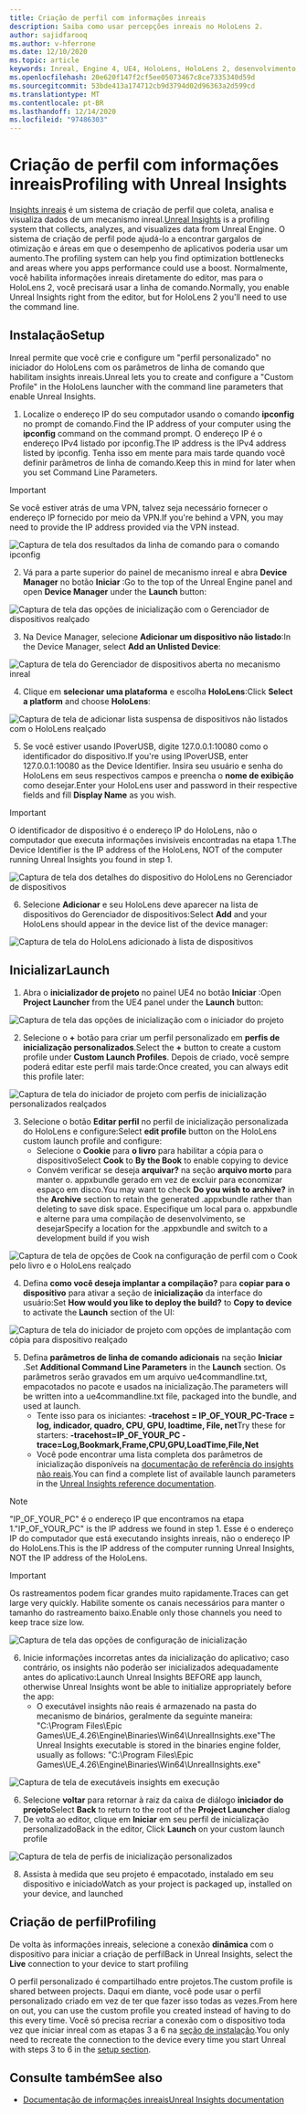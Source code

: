 ```yaml
---
title: Criação de perfil com informações inreais
description: Saiba como usar percepções inreais no HoloLens 2.
author: sajidfarooq
ms.author: v-hferrone
ms.date: 12/10/2020
ms.topic: article
keywords: Inreal, Engine 4, UE4, HoloLens, HoloLens 2, desenvolvimento, contornar, insights, documentação, guias, recursos, hologramas, desenvolvimento de jogos, headset de realidade misturada, headset de realidade mista do Windows, headset da realidade virtual
ms.openlocfilehash: 20e620f147f2cf5ee05073467c8ce7335340d59d
ms.sourcegitcommit: 53bde413a174712cb9d3794d02d96363a2d599cd
ms.translationtype: MT
ms.contentlocale: pt-BR
ms.lasthandoff: 12/14/2020
ms.locfileid: "97486303"
---
```

# <a name="profiling-with-unreal-insights"></a><span data-ttu-id="40911-104">Criação de perfil com informações inreais</span><span class="sxs-lookup"><span data-stu-id="40911-104">Profiling with Unreal Insights</span></span> 

<span data-ttu-id="40911-105">[Insights inreais](https://docs.unrealengine.com/TestingAndOptimization/PerformanceAndProfiling/UnrealInsights/Overview/index.html) é um sistema de criação de perfil que coleta, analisa e visualiza dados de um mecanismo inreal.</span><span class="sxs-lookup"><span data-stu-id="40911-105">[Unreal Insights](https://docs.unrealengine.com/TestingAndOptimization/PerformanceAndProfiling/UnrealInsights/Overview/index.html) is a profiling system that collects, analyzes, and visualizes data from Unreal Engine.</span></span> <span data-ttu-id="40911-106">O sistema de criação de perfil pode ajudá-lo a encontrar gargalos de otimização e áreas em que o desempenho de aplicativos poderia usar um aumento.</span><span class="sxs-lookup"><span data-stu-id="40911-106">The profiling system can help you find optimization bottlenecks and areas where you apps performance could use a boost.</span></span> <span data-ttu-id="40911-107">Normalmente, você habilita informações inreais diretamente do editor, mas para o HoloLens 2, você precisará usar a linha de comando.</span><span class="sxs-lookup"><span data-stu-id="40911-107">Normally, you enable Unreal Insights right from the editor, but for HoloLens 2 you'll need to use the command line.</span></span>  

## <a name="setup"></a><span data-ttu-id="40911-108">Instalação</span><span class="sxs-lookup"><span data-stu-id="40911-108">Setup</span></span>

<span data-ttu-id="40911-109">Inreal permite que você crie e configure um "perfil personalizado" no iniciador do HoloLens com os parâmetros de linha de comando que habilitam insights inreais.</span><span class="sxs-lookup"><span data-stu-id="40911-109">Unreal lets you to create and configure a "Custom Profile" in the HoloLens launcher with the command line parameters that enable Unreal Insights.</span></span>

1.  <span data-ttu-id="40911-110">Localize o endereço IP do seu computador usando o comando **ipconfig** no prompt de comando.</span><span class="sxs-lookup"><span data-stu-id="40911-110">Find the IP address of your computer using the **ipconfig** command on the command prompt.</span></span> <span data-ttu-id="40911-111">O endereço IP é o endereço IPv4 listado por ipconfig.</span><span class="sxs-lookup"><span data-stu-id="40911-111">The IP address is the IPv4 address listed by ipconfig.</span></span> <span data-ttu-id="40911-112">Tenha isso em mente para mais tarde quando você definir parâmetros de linha de comando.</span><span class="sxs-lookup"><span data-stu-id="40911-112">Keep this in mind for later when you set Command Line Parameters.</span></span>

> [!IMPORTANT]
> <span data-ttu-id="40911-113">Se você estiver atrás de uma VPN, talvez seja necessário fornecer o endereço IP fornecido por meio da VPN.</span><span class="sxs-lookup"><span data-stu-id="40911-113">If you're behind a VPN, you may need to provide the IP address provided via the VPN instead.</span></span>

![Captura de tela dos resultados da linha de comando para o comando ipconfig](images/unreal-insights-img-01.png)

2.  <span data-ttu-id="40911-115">Vá para a parte superior do painel de mecanismo inreal e abra **Device Manager** no botão **Iniciar** :</span><span class="sxs-lookup"><span data-stu-id="40911-115">Go to the top of the Unreal Engine panel and open **Device Manager** under the **Launch** button:</span></span>

![Captura de tela das opções de inicialização com o Gerenciador de dispositivos realçado](images/unreal-insights-img-02.png)

3.  <span data-ttu-id="40911-117">Na Device Manager, selecione **Adicionar um dispositivo não listado**:</span><span class="sxs-lookup"><span data-stu-id="40911-117">In the Device Manager, select **Add an Unlisted Device**:</span></span>

![Captura de tela do Gerenciador de dispositivos aberta no mecanismo inreal](images/unreal-insights-img-03.png)

4. <span data-ttu-id="40911-119">Clique em **selecionar uma plataforma** e escolha **HoloLens**:</span><span class="sxs-lookup"><span data-stu-id="40911-119">Click **Select a platform** and choose **HoloLens**:</span></span>

![Captura de tela de adicionar lista suspensa de dispositivos não listados com o HoloLens realçado](images/unreal-insights-img-04.png)

5.  <span data-ttu-id="40911-121">Se você estiver usando IPoverUSB, digite 127.0.0.1:10080 como o identificador do dispositivo.</span><span class="sxs-lookup"><span data-stu-id="40911-121">If you're using IPoverUSB, enter 127.0.0.1:10080 as the Device Identifier.</span></span> <span data-ttu-id="40911-122">Insira seu usuário e senha do HoloLens em seus respectivos campos e preencha o **nome de exibição** como desejar.</span><span class="sxs-lookup"><span data-stu-id="40911-122">Enter your HoloLens user and password in their respective fields and fill **Display Name** as you wish.</span></span>

> [!IMPORTANT]
> <span data-ttu-id="40911-123">O identificador de dispositivo é o endereço IP do HoloLens, não o computador que executa informações invisíveis encontradas na etapa 1.</span><span class="sxs-lookup"><span data-stu-id="40911-123">The Device Identifier is the IP address of the HoloLens, NOT of the computer running Unreal Insights you found in step 1.</span></span>

![Captura de tela dos detalhes do dispositivo do HoloLens no Gerenciador de dispositivos](images/unreal-insights-img-05.png)

6.  <span data-ttu-id="40911-125">Selecione **Adicionar** e seu HoloLens deve aparecer na lista de dispositivos do Gerenciador de dispositivos:</span><span class="sxs-lookup"><span data-stu-id="40911-125">Select **Add** and your HoloLens should appear in the device list of the device manager:</span></span>

![Captura de tela do HoloLens adicionado à lista de dispositivos](images/unreal-insights-img-06.png)

## <a name="launch"></a><span data-ttu-id="40911-127">Inicializar</span><span class="sxs-lookup"><span data-stu-id="40911-127">Launch</span></span>

1. <span data-ttu-id="40911-128">Abra o **inicializador de projeto** no painel UE4 no botão **Iniciar** :</span><span class="sxs-lookup"><span data-stu-id="40911-128">Open **Project Launcher** from the UE4 panel under the **Launch** button:</span></span>

![Captura de tela das opções de inicialização com o iniciador do projeto](images/unreal-insights-img-07.png)

2. <span data-ttu-id="40911-130">Selecione o **+** botão para criar um perfil personalizado em **perfis de inicialização personalizados**.</span><span class="sxs-lookup"><span data-stu-id="40911-130">Select the **+** button to create a custom profile under **Custom Launch Profiles**.</span></span> <span data-ttu-id="40911-131">Depois de criado, você sempre poderá editar este perfil mais tarde:</span><span class="sxs-lookup"><span data-stu-id="40911-131">Once created, you can always edit this profile later:</span></span>

![Captura de tela do iniciador de projeto com perfis de inicialização personalizados realçados](images/unreal-insights-img-08.png)

3. <span data-ttu-id="40911-133">Selecione o botão **Editar perfil** no perfil de inicialização personalizada do HoloLens e configure:</span><span class="sxs-lookup"><span data-stu-id="40911-133">Select **edit profile** button on the HoloLens custom launch profile and configure:</span></span>
    * <span data-ttu-id="40911-134">Selecione o **Cookie** para **o livro** para habilitar a cópia para o dispositivo</span><span class="sxs-lookup"><span data-stu-id="40911-134">Select **Cook** to **By the Book** to enable copying to device</span></span>
    * <span data-ttu-id="40911-135">Convém verificar se deseja **arquivar?** na seção **arquivo morto** para manter o. appxbundle gerado em vez de excluir para economizar espaço em disco.</span><span class="sxs-lookup"><span data-stu-id="40911-135">You may want to check **Do you wish to archive?** in the **Archive** section to retain the generated .appxbundle rather than deleting to save disk space.</span></span> <span data-ttu-id="40911-136">Especifique um local para o. appxbundle e alterne para uma compilação de desenvolvimento, se desejar</span><span class="sxs-lookup"><span data-stu-id="40911-136">Specify a location for the .appxbundle and switch to a development build if you wish</span></span>

![Captura de tela de opções de Cook na configuração de perfil com o Cook pelo livro e o HoloLens realçado](images/unreal-insights-img-09.png)

4. <span data-ttu-id="40911-138">Defina **como você deseja implantar a compilação?** para **copiar para o dispositivo** para ativar a seção de **inicialização** da interface do usuário:</span><span class="sxs-lookup"><span data-stu-id="40911-138">Set **How would you like to deploy the build?** to **Copy to device** to activate the **Launch** section of the UI:</span></span>

![Captura de tela do iniciador de projeto com opções de implantação com cópia para dispositivo realçado](images/unreal-insights-img-10.png)

5. <span data-ttu-id="40911-140">Defina **parâmetros de linha de comando adicionais** na seção **Iniciar** .</span><span class="sxs-lookup"><span data-stu-id="40911-140">Set **Additional Command Line Parameters** in the **Launch** section.</span></span> <span data-ttu-id="40911-141">Os parâmetros serão gravados em um arquivo ue4commandline.txt, empacotados no pacote e usados na inicialização.</span><span class="sxs-lookup"><span data-stu-id="40911-141">The parameters will be written into a ue4commandline.txt file, packaged into the bundle, and used at launch.</span></span> 
    <!-- TODO: Need more detail on what this parameter does and where to find others. -->
    * <span data-ttu-id="40911-142">Tente isso para os iniciantes: **-tracehost = IP_OF_YOUR_PC-Trace = log, indicador, quadro, CPU, GPU, loadtime, File, net**</span><span class="sxs-lookup"><span data-stu-id="40911-142">Try these for starters: **-tracehost=IP_OF_YOUR_PC -trace=Log,Bookmark,Frame,CPU,GPU,LoadTime,File,Net**</span></span>
    * <span data-ttu-id="40911-143">Você pode encontrar uma lista completa dos parâmetros de inicialização disponíveis na [documentação de referência do insights não reais](https://docs.unrealengine.com/TestingAndOptimization/PerformanceAndProfiling/UnrealInsights/Reference/index.html).</span><span class="sxs-lookup"><span data-stu-id="40911-143">You can find a complete list of available launch parameters in the [Unreal Insights reference documentation](https://docs.unrealengine.com/TestingAndOptimization/PerformanceAndProfiling/UnrealInsights/Reference/index.html).</span></span>

> [!NOTE]
> <span data-ttu-id="40911-144">"IP_OF_YOUR_PC" é o endereço IP que encontramos na etapa 1.</span><span class="sxs-lookup"><span data-stu-id="40911-144">"IP_OF_YOUR_PC" is the IP address we found in step 1.</span></span> <span data-ttu-id="40911-145">Esse é o endereço IP do computador que está executando insights inreais, não o endereço IP do HoloLens.</span><span class="sxs-lookup"><span data-stu-id="40911-145">This is the IP address of the computer running Unreal Insights, NOT the IP address of the HoloLens.</span></span>

> [!IMPORTANT]
> <span data-ttu-id="40911-146">Os rastreamentos podem ficar grandes muito rapidamente.</span><span class="sxs-lookup"><span data-stu-id="40911-146">Traces can get large very quickly.</span></span> <span data-ttu-id="40911-147">Habilite somente os canais necessários para manter o tamanho do rastreamento baixo.</span><span class="sxs-lookup"><span data-stu-id="40911-147">Enable only those channels you need to keep trace size low.</span></span>

![Captura de tela das opções de configuração de inicialização](images/unreal-insights-img-11.png)

6. <span data-ttu-id="40911-149">Inicie informações incorretas antes da inicialização do aplicativo; caso contrário, os insights não poderão ser inicializados adequadamente antes do aplicativo:</span><span class="sxs-lookup"><span data-stu-id="40911-149">Launch Unreal Insights BEFORE app launch, otherwise Unreal Insights wont be able to initialize appropriately before the app:</span></span>
    * <span data-ttu-id="40911-150">O executável insights não reais é armazenado na pasta do mecanismo de binários, geralmente da seguinte maneira: "C:\Program Files\Epic Games\UE_4.26\Engine\Binaries\Win64\UnrealInsights.exe"</span><span class="sxs-lookup"><span data-stu-id="40911-150">The Unreal Insights executable is stored in the binaries engine folder, usually as follows: "C:\Program Files\Epic Games\UE_4.26\Engine\Binaries\Win64\UnrealInsights.exe"</span></span>

![Captura de tela de executáveis insights em execução](images/unreal-insights-img-12.png)

6.  <span data-ttu-id="40911-152">Selecione **voltar** para retornar à raiz da caixa de diálogo **iniciador do projeto**</span><span class="sxs-lookup"><span data-stu-id="40911-152">Select **Back** to return to the root of the **Project Launcher** dialog</span></span>
7.  <span data-ttu-id="40911-153">De volta ao editor, clique em **Iniciar** em seu perfil de inicialização personalizado</span><span class="sxs-lookup"><span data-stu-id="40911-153">Back in the editor, Click **Launch** on your custom launch profile</span></span>

![Captura de tela de perfis de inicialização personalizados](images/unreal-insights-img-13.png)

8.  <span data-ttu-id="40911-155">Assista à medida que seu projeto é empacotado, instalado em seu dispositivo e iniciado</span><span class="sxs-lookup"><span data-stu-id="40911-155">Watch as your project is packaged up, installed on your device, and launched</span></span>

## <a name="profiling"></a><span data-ttu-id="40911-156">Criação de perfil</span><span class="sxs-lookup"><span data-stu-id="40911-156">Profiling</span></span>

<span data-ttu-id="40911-157">De volta às informações inreais, selecione a conexão **dinâmica** com o dispositivo para iniciar a criação de perfil</span><span class="sxs-lookup"><span data-stu-id="40911-157">Back in Unreal Insights, select the **Live** connection to your device to start profiling</span></span>

<span data-ttu-id="40911-158">O perfil personalizado é compartilhado entre projetos.</span><span class="sxs-lookup"><span data-stu-id="40911-158">The custom profile is shared between projects.</span></span> <span data-ttu-id="40911-159">Daqui em diante, você pode usar o perfil personalizado criado em vez de ter que fazer isso todas as vezes.</span><span class="sxs-lookup"><span data-stu-id="40911-159">From here on out, you can use the custom profile you created instead of having to do this every time.</span></span> <span data-ttu-id="40911-160">Você só precisa recriar a conexão com o dispositivo toda vez que iniciar inreal com as etapas 3 a 6 na [seção de instalação](#setup).</span><span class="sxs-lookup"><span data-stu-id="40911-160">You only need to recreate the connection to the device every time you start Unreal with steps 3 to 6 in the [setup section](#setup).</span></span>

## <a name="see-also"></a><span data-ttu-id="40911-161">Consulte também</span><span class="sxs-lookup"><span data-stu-id="40911-161">See also</span></span>
* [<span data-ttu-id="40911-162">Documentação de informações inreais</span><span class="sxs-lookup"><span data-stu-id="40911-162">Unreal Insights documentation</span></span>](https://docs.unrealengine.com/TestingAndOptimization/PerformanceAndProfiling/UnrealInsights/index.html)

